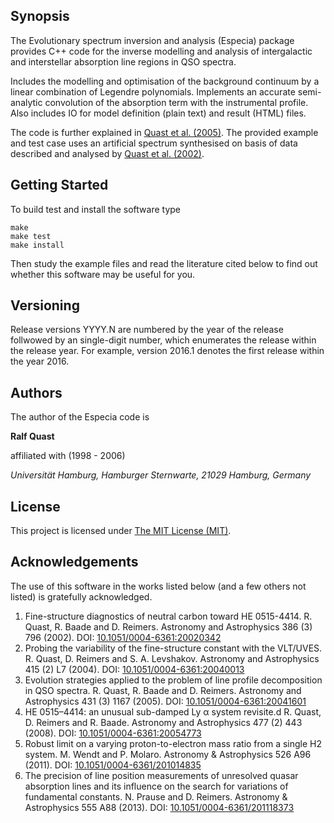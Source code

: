 ## Synopsis

The Evolutionary spectrum inversion and analysis (Especia) package provides
C++ code for the inverse modelling and analysis of intergalactic and interstellar
absorption line regions in QSO spectra.

Includes the modelling and optimisation of the background continuum by a linear
combination of Legendre polynomials. Implements an accurate semi-analytic convolution
of the absorption term with the instrumental profile. Also includes IO for model
definition (plain text) and result (HTML) files.

The code is further explained in
[Quast et al. (2005)](http://dx.doi.org/10.1051/0004-6361:20041601).
The provided example and test case uses an artificial spectrum synthesised on basis
of data described and analysed by
[Quast et al. (2002)](http://dx.doi.org/10.1051/0004-6361:20020342).

## Getting Started

To build test and install the software type

    make
    make test
    make install

Then study the example files and read the literature cited below to find out whether
this software may be useful for you.

## Versioning

Release versions YYYY.N are numbered by the year of the release follwowed by an
single-digit number, which enumerates the release within the release year. For
example, version 2016.1 denotes the first release within the year 2016.

## Authors

The author of the Especia code is 

**Ralf Quast**

affiliated with (1998 - 2006)

*Universität Hamburg, Hamburger Sternwarte, 21029 Hamburg, Germany*

## License

This project is licensed under [The MIT License (MIT)](http://opensource.org/licenses/MIT).

## Acknowledgements

The use of this software in the works listed below (and a few others not listed) is gratefully
acknowledged.

1. Fine-structure diagnostics of neutral carbon toward  HE 0515-4414.
   R. Quast, R. Baade and D. Reimers.
   Astronomy and Astrophysics 386 (3) 796 (2002).
   DOI: [10.1051/0004-6361:20020342](http://dx.doi.org/10.1051/0004-6361:20020342)
2. Probing the variability of the fine-structure constant with the VLT/UVES.
   R. Quast, D. Reimers and S. A. Levshakov.
   Astronomy and Astrophysics 415 (2) L7 (2004).
   DOI: [10.1051/0004-6361:20040013](http://dx.doi.org/10.1051/0004-6361:20040013)
3. Evolution strategies applied to the problem of line profile decomposition in QSO spectra.
   R. Quast, R. Baade and D. Reimers.
   Astronomy and Astrophysics 431 (3) 1167 (2005).
   DOI: [10.1051/0004-6361:20041601](http://dx.doi.org/10.1051/0004-6361:20041601)
4. HE 0515–4414: an unusual sub-damped Ly α system revisite.d
   R. Quast, D. Reimers and R. Baade.
   Astronomy and Astrophysics 477 (2) 443 (2008).
   DOI: [10.1051/0004-6361:20054773](http://dx.doi.org/10.1051/0004-6361:20054773)
5. Robust limit on a varying proton-to-electron mass ratio from a single H2 system.
   M. Wendt and P. Molaro.
   Astronomy & Astrophysics 526 A96 (2011).
   DOI: [10.1051/0004-6361/201014835](http://dx.doi.org/10.1051/0004-6361/201014835)
6. The precision of line position measurements of unresolved quasar absorption lines and its influence on the search for variations of fundamental constants.
   N. Prause and D. Reimers.
   Astronomy & Astrophysics 555 A88 (2013).
   DOI: [10.1051/0004-6361/201118373](http://dx.doi.org/10.1051/0004-6361/201118373)

